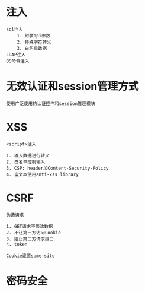 # 注入
    sql注入
        1. 封装api参数
        2. 特殊字符转义
        3. 白名单数据
    LDAP注入
    OS命令注入

# 无效认证和session管理方式
    使用广泛使用的认证控件和session管理模块

# XSS
    <script>注入
    
    1. 输入数据进行转义
    2. 白名单控制输入
    3. CSP: header加Content-Security-Policy 
    4. 富文本使用anti-xss library

# CSRF
    伪造请求

    1. GET请求不修改数据
    2. 不让第三方访问Cookie
    3. 阻止第三方请求接口
    4. token

    Cookie设置same-site

# 密码安全

